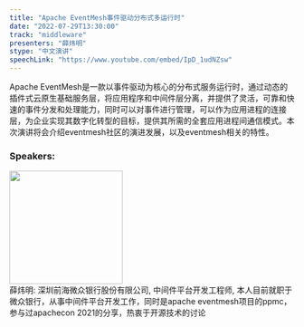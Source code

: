 ```yaml
---
title: "Apache EventMesh事件驱动分布式多运行时"
date: "2022-07-29T13:30:00"
track: "middleware"
presenters: "薛炜明"
stype: "中文演讲"
speechLink: "https://www.youtube.com/embed/IpD_1udNZsw"
---
```

Apache EventMesh是一款以事件驱动为核心的分布式服务运行时，通过动态的插件式云原生基础服务层，将应用程序和中间件层分离，并提供了灵活，可靠和快速的事件分发和处理能力，同时可以对事件进行管理，可以作为应用进程的连接层，为企业实现其数字化转型的目标，提供其所需的全套应用进程间通信模式。本次演讲将会介绍eventmesh社区的演进发展，以及eventmesh相关的特性。
 ### Speakers: 
 <img src="images/speaker/1088.png" width="200" /><br>薛炜明: 深圳前海微众银行股份有限公司, 中间件平台开发工程师, 本人目前就职于微众银行，从事中间件平台开发工作，同时是apache eventmesh项目的ppmc，参与过apachecon 2021的分享，热衷于开源技术的讨论

 